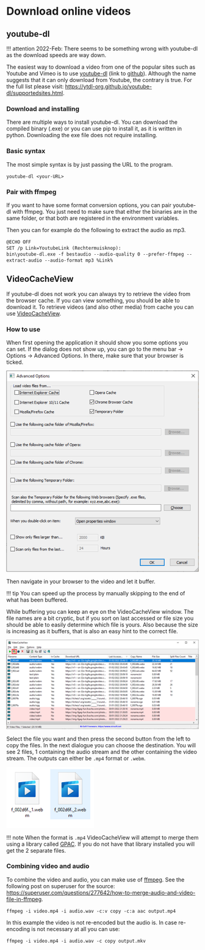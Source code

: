 # Download online videos
## youtube-dl
!!! attention
    2022-Feb: There seems to be something wrong with youtube-dl as the download speeds are way down.

The easiest way to download a video from one of the popular sites such as Youtube and Vimeo is to use
[youtube-dl](https://youtube-dl.org/) (link to [github](https://github.com/ytdl-org/youtube-dl)). 
Although the name suggests that it can only download from Youtube, the contrary is true. For the full list
please visit: https://ytdl-org.github.io/youtube-dl/supportedsites.html.

### Download and installing
There are multiple ways to install youtube-dl. You can download the compiled binary (.exe) or you can
use pip to install it, as it is written in python. Downloading the exe file does not require installing.

### Basic syntax
The most simple syntax is by just passing the URL to the program.

```commandline
youtube-dl <your-URL>
```

### Pair with ffmpeg
If you want to have some format conversion options, you can pair youtube-dl with ffmpeg. You just
need to make sure that either the binaries are in the same folder, or that both are registered in
the environment variables.

Then you can for example do the following to extract the audio as mp3.

```commandline
@ECHO OFF
SET /p Link=YoutubeLink (Rechtermuisknop): 
bin\youtube-dl.exe -f bestaudio --audio-quality 0 --prefer-ffmpeg --extract-audio --audio-format mp3 %Link%
```

## VideoCacheView
If youtube-dl does not work you can always try to retrieve the video from the browser cache. If you
can view something, you should be able to download it. To retrieve videos (and also other media) from cache
you can use [VideoCacheView](https://www.nirsoft.net/utils/video_cache_view.html).

### How to use
When first opening the application it should show you some options you can set. If the dialog does not 
show up, you can go to the menu bar -> Options -> Advanced Options. In there, make sure that your
browser is ticked.

![VideoCacheView advances options menu](img/video_cache_view_advanced.png)

Then navigate in your browser to the video and let it buffer.

!!! tip
    You can speed up the process by manually skipping to the end of what has been buffered.

While buffering you can keep an eye on the VideoCacheView window. The file names are a bit cryptic,
but if you sort on last accessed or file size you should be able to easily determine which file is yours.
Also because the size is increasing as it buffers, that is also an easy hint to the correct file.

![Video Cache View Exporting](img/video_cache_view_export.png)

Select the file you want and then press the second button from the left to copy the files. In the
next dialogue you can choose the destination. You will see 2 files, 1 containing the audio stream and
the other containing the video stream. The outputs can either be `.mp4` format or `.webm`. 

![Exported files](img/video_cache_view_exported_files.png)

!!! note
    When the format is `.mp4` VideoCacheView will attempt to merge them using a library called
    [GPAC](https://github.com/gpac/gpac). If you do not have that library installed you will get 
    the 2 separate files.

### Combining video and audio
To combine the video and audio, you can make use of [ffmpeg](https://www.ffmpeg.org/). See the
following post on superuser for the source: https://superuser.com/questions/277642/how-to-merge-audio-and-video-file-in-ffmpeg.

```commandline
ffmpeg -i video.mp4 -i audio.wav -c:v copy -c:a aac output.mp4
```

In this example the video is not re-encoded but the audio is. In case re-encoding is not 
necessary at all you can use:

```commandline
ffmpeg -i video.mp4 -i audio.wav -c copy output.mkv
```
